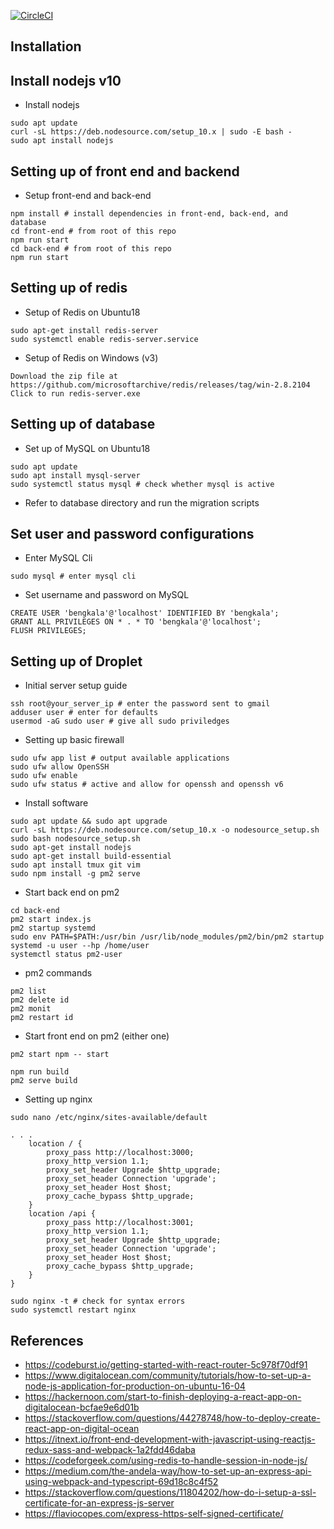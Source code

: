 [![CircleCI](https://circleci.com/gh/nwjbrandon/bengkala_tourism.svg?style=svg)](https://circleci.com/gh/nwjbrandon/bengkala_tourism)

## Installation

## Install nodejs v10
- Install nodejs
```
sudo apt update
curl -sL https://deb.nodesource.com/setup_10.x | sudo -E bash -
sudo apt install nodejs
```

## Setting up of front end and backend
- Setup front-end and back-end
```
npm install # install dependencies in front-end, back-end, and database
cd front-end # from root of this repo
npm run start
cd back-end # from root of this repo
npm run start
```

## Setting up of redis
- Setup of Redis on Ubuntu18
```
sudo apt-get install redis-server
sudo systemctl enable redis-server.service
```
- Setup of Redis on Windows (v3)
```
Download the zip file at https://github.com/microsoftarchive/redis/releases/tag/win-2.8.2104
Click to run redis-server.exe
```

## Setting up of database
- Set up of MySQL on Ubuntu18
```
sudo apt update
sudo apt install mysql-server
sudo systemctl status mysql # check whether mysql is active
```
- Refer to database directory and run the migration scripts

## Set user and password configurations
- Enter MySQL Cli
```
sudo mysql # enter mysql cli
```
- Set username and password on MySQL
```
CREATE USER 'bengkala'@'localhost' IDENTIFIED BY 'bengkala';
GRANT ALL PRIVILEGES ON * . * TO 'bengkala'@'localhost';
FLUSH PRIVILEGES;
```

## Setting up of Droplet
- Initial server setup guide
```
ssh root@your_server_ip # enter the password sent to gmail
adduser user # enter for defaults
usermod -aG sudo user # give all sudo priviledges
```
- Setting up basic firewall
```
sudo ufw app list # output available applications
sudo ufw allow OpenSSH
sudo ufw enable
sudo ufw status # active and allow for openssh and openssh v6
```
- Install software
```
sudo apt update && sudo apt upgrade
curl -sL https://deb.nodesource.com/setup_10.x -o nodesource_setup.sh
sudo bash nodesource_setup.sh
sudo apt-get install nodejs
sudo apt-get install build-essential
sudo apt install tmux git vim
sudo npm install -g pm2 serve
```
- Start back end on pm2
```
cd back-end
pm2 start index.js
pm2 startup systemd
sudo env PATH=$PATH:/usr/bin /usr/lib/node_modules/pm2/bin/pm2 startup systemd -u user --hp /home/user
systemctl status pm2-user
```
- pm2 commands
```
pm2 list
pm2 delete id
pm2 monit
pm2 restart id
```
- Start front end on pm2 (either one)
```
pm2 start npm -- start
```
```
npm run build
pm2 serve build
```
- Setting up nginx
```
sudo nano /etc/nginx/sites-available/default
```
```
. . .
    location / {
        proxy_pass http://localhost:3000;
        proxy_http_version 1.1;
        proxy_set_header Upgrade $http_upgrade;
        proxy_set_header Connection 'upgrade';
        proxy_set_header Host $host;
        proxy_cache_bypass $http_upgrade;
    }
    location /api {
        proxy_pass http://localhost:3001;
        proxy_http_version 1.1;
        proxy_set_header Upgrade $http_upgrade;
        proxy_set_header Connection 'upgrade';
        proxy_set_header Host $host;
        proxy_cache_bypass $http_upgrade;
    }
}

```
```
sudo nginx -t # check for syntax errors
sudo systemctl restart nginx
```

## References
- https://codeburst.io/getting-started-with-react-router-5c978f70df91
- https://www.digitalocean.com/community/tutorials/how-to-set-up-a-node-js-application-for-production-on-ubuntu-16-04
- https://hackernoon.com/start-to-finish-deploying-a-react-app-on-digitalocean-bcfae9e6d01b
- https://stackoverflow.com/questions/44278748/how-to-deploy-create-react-app-on-digital-ocean
- https://itnext.io/front-end-development-with-javascript-using-reactjs-redux-sass-and-webpack-1a2fdd46daba
- https://codeforgeek.com/using-redis-to-handle-session-in-node-js/
- https://medium.com/the-andela-way/how-to-set-up-an-express-api-using-webpack-and-typescript-69d18c8c4f52
- https://stackoverflow.com/questions/11804202/how-do-i-setup-a-ssl-certificate-for-an-express-js-server
- https://flaviocopes.com/express-https-self-signed-certificate/
